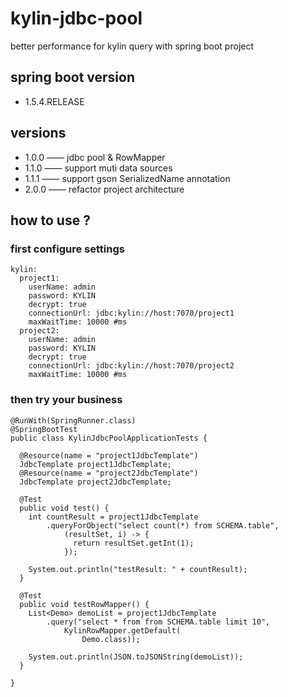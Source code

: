 # kylin-jdbc-pool
better performance for kylin query with spring boot project

## spring boot version

- 1.5.4.RELEASE

## versions

- 1.0.0 —— jdbc pool & RowMapper 
- 1.1.0 —— support muti data sources
- 1.1.1 —— support gson SerializedName annotation
- 2.0.0 —— refactor project architecture

## how to use ?

### first configure settings 

```
kylin:
  project1:
    userName: admin
    password: KYLIN
    decrypt: true
    connectionUrl: jdbc:kylin://host:7070/project1
    maxWaitTime: 10000 #ms
  project2:
    userName: admin
    password: KYLIN
    decrypt: true
    connectionUrl: jdbc:kylin://host:7070/project2
    maxWaitTime: 10000 #ms

```

### then try your business 

```
@RunWith(SpringRunner.class)
@SpringBootTest
public class KylinJdbcPoolApplicationTests {

  @Resource(name = "project1JdbcTemplate")
  JdbcTemplate project1JdbcTemplate;
  @Resource(name = "project2JdbcTemplate")
  JdbcTemplate project2JdbcTemplate;

  @Test
  public void test() {
    int countResult = project1JdbcTemplate
        .queryForObject("select count(*) from SCHEMA.table",
            (resultSet, i) -> {
              return resultSet.getInt(1);
            });

    System.out.println("testResult: " + countResult);
  }

  @Test
  public void testRowMapper() {
    List<Demo> demoList = project1JdbcTemplate
        .query("select * from from SCHEMA.table limit 10",
            KylinRowMapper.getDefault(
                Demo.class));

    System.out.println(JSON.toJSONString(demoList));
  }

}

```
